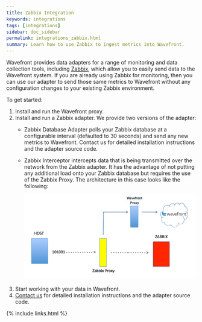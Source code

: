 ```yaml
---
title: Zabbix Integration
keywords: integrations
tags: [integrations]
sidebar: doc_sidebar
permalink: integrations_zabbix.html
summary: Learn how to use Zabbix to ingest metrics into Wavefront.
---
```


Wavefront provides data adapters for a range of monitoring and data collection tools, including [Zabbix](http://www.zabbix.com/), which allow you to easily send data to the Wavefront system. If you are already using Zabbix for monitoring, then you can use our adapter to send those same metrics to Wavefront without any configuration changes to your existing Zabbix environment.
 
To get started:

1. Install and run the Wavefront proxy.
1. Install and run a Zabbix adapter. We provide two versions of the adapter:
    - Zabbix Database Adapter polls your Zabbix database at a configurable interval (defaulted to 30 seconds) and send any new metrics to Wavefront. Contact us for detailed installation instructions and the adapter source code.
    - Zabbix Interceptor intercepts data that is being transmitted over the network from the Zabbix adapter. It has the advantage of not putting any additional load onto your Zabbix database but requires the use of the Zabbix Proxy. The architecture in this case looks like the following:

      ![zabbix](images/zabbix.png)
1. Start working with your data in Wavefront.
1. [Contact us](mailto:support@wavefront.com) for detailed installation instructions and the adapter source code.

{% include links.html %}
